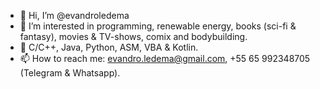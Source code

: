 - 👋 Hi, I’m @evandroledema
- 👀 I’m interested in programming, renewable energy, books (sci-fi & fantasy), movies & TV-shows, comix and bodybuilding.
- 🌱 C/C++, Java, Python, ASM, VBA & Kotlin.
- 📫 How to reach me: evandro.ledema@gmail.com, +55 65 992348705 (Telegram & Whatsapp).

<!---
evandroledema/evandroledema is a ✨ special ✨ repository because its `README.md` (this file) appears on your GitHub profile.
You can click the Preview link to take a look at your changes.
--->
